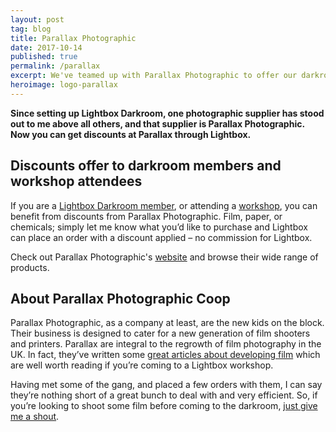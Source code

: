 ```yaml
---
layout: post
tag: blog
title: Parallax Photographic
date: 2017-10-14
published: true
permalink: /parallax
excerpt: We've teamed up with Parallax Photographic to offer our darkroom users and members some tasty discounts
heroimage: logo-parallax
---
```


**Since setting up Lightbox Darkroom, one photographic supplier has stood out to me above all others, and that supplier is Parallax Photographic. Now you can get discounts at Parallax through Lightbox.**

## Discounts offer to darkroom members and workshop attendees
If you are a [Lightbox Darkroom member](/darkroom-hire), or attending a [workshop](/learn), you can benefit from discounts from Parallax Photographic. Film, paper, or chemicals; simply let me know what you’d like to purchase and Lightbox can place an order with a discount applied – no commission for Lightbox.

Check out Parallax Photographic's [website](https://parallaxphotographic.coop) and browse their wide range of products.

## About Parallax Photographic Coop
Parallax Photographic, as a company at least, are the new kids on the block. Their business is designed to cater for a new generation of film shooters and printers. Parallax are integral to the regrowth of film photography in the UK. In fact, they’ve written some [great articles about developing film](https://parallaxphotographic.coop/photographic-resources/) which are well worth reading if you’re coming to a Lightbox workshop.

Having met some of the gang, and placed a few orders with them, I can say they’re nothing short of a great bunch to deal with and very efficient. So, if you’re looking to shoot some film before coming to the darkroom, [just give me a shout](mailto:info@lightbox.photo?subject=Parallax%20Discount).
